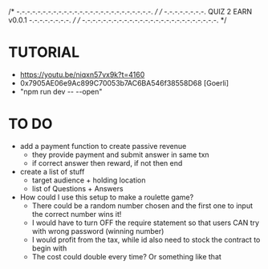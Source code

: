 /* -.-.-.-.-.-.-.-.-.-.-.-.-.-.-.-.-.-.-.-.-.-.-.-.-.-. */
/* -.-.-.-.-.-.-.-. QUIZ 2 EARN v0.0.1 -.-.-.-.-.-.-.-. */
/* -.-.-.-.-.-.-.-.-.-.-.-.-.-.-.-.-.-.-.-.-.-.-.-.-.-. */

# TUTORIAL
- https://youtu.be/niqxn57vx9k?t=4160
- 0x7905AE06e9Ac899C70053b7AC6BA546f38558D68 [Goerli]
- "npm run dev -- --open"

# TO DO
- add a payment function to create passive revenue
    - they provide payment and submit answer in same txn
    - if correct answer then reward, if not then end
- create a list of stuff
    - target audience + holding location
    - list of Questions + Answers
- How could I use this setup to make a roulette game?
    - There could be a random number chosen and the first one to input the correct number wins it!
    - I would have to turn OFF the require statement so that users CAN try with wrong password (winning number)
    - I would profit from the tax, while id also need to stock the contract to begin with
    - The cost could double every time? Or something like that
